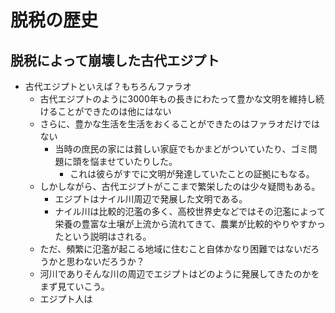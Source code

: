 # 脱税の歴史

## 脱税によって崩壊した古代エジプト
- 古代エジプトといえば？もちろんファラオ
  - 古代エジプトのように3000年もの長きにわたって豊かな文明を維持し続けることができたのは他にはない
  - さらに、豊かな生活を生活をおくることができたのはファラオだけではない
    - 当時の庶民の家には貧しい家庭でもかまどがついていたり、ゴミ問題に頭を悩ませていたりした。
      - これは彼らがすでに文明が発達していたことの証拠にもなる。
  - しかしながら、古代エジプトがここまで繁栄したのは少々疑問もある。
    - エジプトはナイル川周辺で発展した文明である。
    - ナイル川は比較的氾濫の多く、高校世界史などではその氾濫によって栄養の豊富な土壌が上流から流れてきて、農業が比較的やりやすかったという説明はされる。
  - ただ、頻繁に氾濫が起こる地域に住むこと自体かなり困難ではないだろうかと思わないだろうか？
  - 河川でありそんな川の周辺でエジプトはどのように発展してきたのかをまず見ていこう。
  - エジプト人は